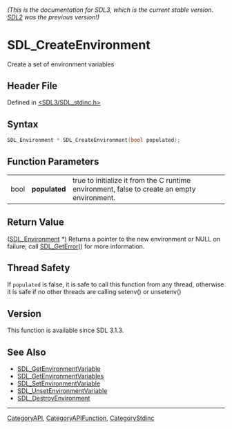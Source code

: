 ###### (This is the documentation for SDL3, which is the current stable version. [SDL2](https://wiki.libsdl.org/SDL2/) was the previous version!)
# SDL_CreateEnvironment

Create a set of environment variables

## Header File

Defined in [<SDL3/SDL_stdinc.h>](https://github.com/libsdl-org/SDL/blob/main/include/SDL3/SDL_stdinc.h)

## Syntax

```c
SDL_Environment * SDL_CreateEnvironment(bool populated);
```

## Function Parameters

|      |               |                                                                                             |
| ---- | ------------- | ------------------------------------------------------------------------------------------- |
| bool | **populated** | true to initialize it from the C runtime environment, false to create an empty environment. |

## Return Value

([SDL_Environment](SDL_Environment) *) Returns a pointer to the new
environment or NULL on failure; call [SDL_GetError](SDL_GetError)() for
more information.

## Thread Safety

If `populated` is false, it is safe to call this function from any thread,
otherwise it is safe if no other threads are calling setenv() or unsetenv()

## Version

This function is available since SDL 3.1.3.

## See Also

- [SDL_GetEnvironmentVariable](SDL_GetEnvironmentVariable)
- [SDL_GetEnvironmentVariables](SDL_GetEnvironmentVariables)
- [SDL_SetEnvironmentVariable](SDL_SetEnvironmentVariable)
- [SDL_UnsetEnvironmentVariable](SDL_UnsetEnvironmentVariable)
- [SDL_DestroyEnvironment](SDL_DestroyEnvironment)

----
[CategoryAPI](CategoryAPI), [CategoryAPIFunction](CategoryAPIFunction), [CategoryStdinc](CategoryStdinc)


